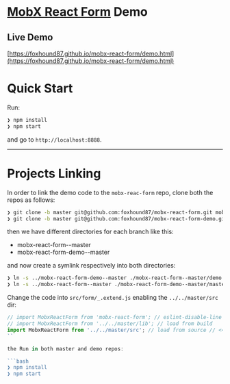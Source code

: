 # [MobX React Form](https://github.com/foxhound87/mobx-react-form) Demo

## Live Demo

[https://foxhound87.github.io/mobx-react-form/demo.html](https://foxhound87.github.io/mobx-react-form/demo.html)

# Quick Start

Run:

```bash
❯ npm install
❯ npm start
```

and go to `http://localhost:8888`.

---

# Projects Linking

In order to link the demo code to the `mobx-reac-form` repo, clone both the repos as follows:

```bash
❯ git clone -b master git@github.com:foxhound87/mobx-react-form.git mobx-react-form--master
❯ git clone -b master git@github.com:foxhound87/mobx-react-form-demo.git mobx-react-form-demo--master
```

then we have different directories for each branch like this:

* mobx-react-form--master
* mobx-react-form-demo--master

and now create a symlink respectively into both directories:

```bash
❯ ln -s ../mobx-react-form-demo--master ./mobx-react-form--master/demo
❯ ln -s ../mobx-react-form--master ./mobx-react-form-demo--master/master
```

Change the code into `src/form/_.extend.js` enabling the `../../master/src` dir:

```javascript
// import MobxReactForm from 'mobx-react-form'; // eslint-disable-line // <<< COMMENT
// import MobxReactForm from '../../master/lib'; // load from build
import MobxReactForm from '../../master/src'; // load from source // <<< DECOMMENT
``

the Run in both master and demo repos:

```bash
❯ npm install
❯ npm start
```
